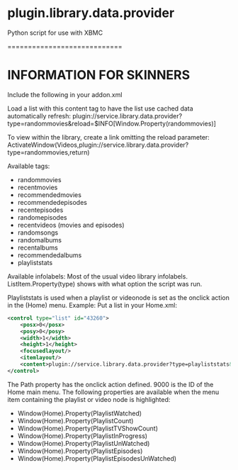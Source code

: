 plugin.library.data.provider
============================

Python script for use with XBMC

============================

INFORMATION FOR SKINNERS
============================

Include the following in your addon.xml
<import addon="service.library.data.provider" version="0.0.4"/>

Load a list with this content tag to have the list use cached data automatically refresh:
<content target="video">plugin://service.library.data.provider?type=randommovies&amp;reload=$INFO[Window.Property(randommovies)]</content>

To view within the library, create a link omitting the reload parameter:
<onclick>ActivateWindow(Videos,plugin://service.library.data.provider?type=randommovies,return)</onclick>

Available tags:
-   randommovies
-   recentmovies
-   recommendedmovies
-   recommendedepisodes
-   recentepisodes
-   randomepisodes
-   recentvideos (movies and episodes)
-   randomsongs
-   randomalbums
-   recentalbums
-   recommendedalbums
-	playliststats

Available infolabels:
Most of the usual video library infolabels. 
ListItem.Property(type) shows with what option the script was run.

Playliststats is used when a playlist or videonode is set as the onclick action in the (Home) menu.
Example:
Put a list in your Home.xml:
```xml
<control type="list" id="43260">
	<posx>0</posx>
	<posy>0</posy>
	<width>1</width>
	<height>1</height>
	<focusedlayout/>
	<itemlayout/>
	<content>plugin://service.library.data.provider?type=playliststats&amp;id=$INFO[Container(9000).ListItem.Property(Path)]</content>
</control>
```
The Path property has the onclick action defined. 
9000 is the ID of the Home main menu.
The following properties are available when the menu item containing the playlist or video node is highlighted:
-	Window(Home).Property(PlaylistWatched)
-	Window(Home).Property(PlaylistCount)
-	Window(Home).Property(PlaylistTVShowCount)
-	Window(Home).Property(PlaylistInProgress)
-	Window(Home).Property(PlaylistUnWatched)
-	Window(Home).Property(PlaylistEpisodes)
-	Window(Home).Property(PlaylistEpisodesUnWatched)



